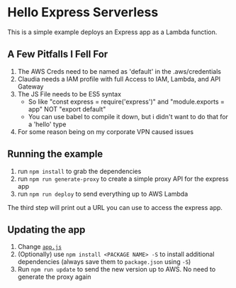 # Hello Express Serverless

This is a simple example deploys an Express app as a Lambda function.

## A Few Pitfalls I Fell For
1. The AWS Creds need to be named as 'default' in the .aws/credentials
2. Claudia needs a IAM profile with full Access to IAM, Lambda, and API Gateway
3. The JS File needs to be ES5 syntax
    - So like "const express = require('express')" and "module.exports = app" NOT "export default"
    - You can use babel to compile it down, but i didn't want to do that for a 'hello' type 
4. For some reason being on my corporate VPN caused issues

## Running the example

1. run `npm install` to grab the dependencies
2. run `npm run generate-proxy` to create a simple proxy API for the express app
3. run `npm run deploy` to send everything up to AWS Lambda

The third step will print out a URL you can use to access the express app.

## Updating the app

1. Change [`app.js`](app.js)
2. (Optionally) use `npm install <PACKAGE NAME> -S` to install additional dependencies (always save them to `package.json` using `-S`)
3. Run `npm run update` to send the new version up to AWS. No need to generate the proxy again
